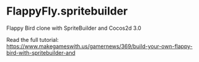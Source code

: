 FlappyFly.spritebuilder
=======================

Flappy Bird clone with SpriteBuilder and Cocos2d 3.0

Read the full tutorial: https://www.makegameswith.us/gamernews/369/build-your-own-flappy-bird-with-spritebuilder-and
